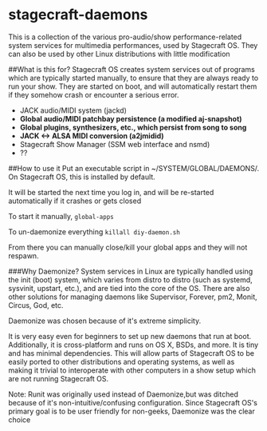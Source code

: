 # stagecraft-daemons
This is a collection of the various pro-audio/show performance-related system services for multimedia performances, used by Stagecraft OS. They can also be used by other Linux distributions with little modification

##What is this for?
Stagecraft OS creates system services out of programs which are typically started manually, to ensure that they are always ready to run your show. They are started on boot, and will automatically restart them if they somehow crash or encounter a serious error. 

  - JACK audio/MIDI system (jackd)
  - **Global audio/MIDI patchbay persistence (a modified aj-snapshot)**
  - **Global plugins, synthesizers, etc., which persist from song to song**
  - **JACK <-> ALSA MIDI conversion (a2jmidid)**
  - Stagecraft Show Manager (SSM web interface and nsmd)
  - ??

##How to use it
Put an executable script in ~/SYSTEM/GLOBAL/DAEMONS/. 
On Stagecraft OS, this is installed by default.

It will be started the next time you log in, and will be re-started automatically if it crashes or gets closed

To start it manually,
````global-apps````

To un-daemonize everything
````killall diy-daemon.sh````

From there you can manually close/kill your global apps and they will not respawn.




###Why Daemonize?
System services in Linux are typically handled using the init (boot) system, which varies from distro to distro (such as systemd, sysvinit, upstart, etc.), and are tied into the core of the OS. There are also other solutions for managing daemons like Supervisor, Forever, pm2, Monit, Circus, God, etc. 

Daemonize was chosen because of it's extreme simplicity.

It is very easy even for beginners to set up new daemons that run at boot. Additionally, it is cross-platform and runs on OS X, BSDs, and more. It is tiny and has minimal dependencies. This will allow parts of Stagecraft OS to be easily ported to other distributions and operating systems, as well as making it trivial to interoperate with other computers in a show setup which are not running Stagecraft OS.

Note: Runit was originally used instead of Daemonize,but was ditched because of it's non-intuitive/confusing configuration. Since Stagecraft OS's primary goal is to be user friendly for non-geeks, Daemonize was the clear choice
